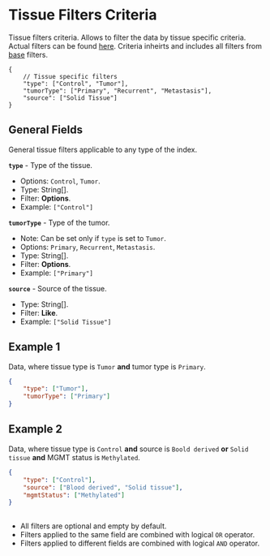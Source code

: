 # Tissue Filters Criteria
Tissue filters criteria. Allows to filter the data by tissue specific criteria. Actual filters can be found [here](../Unite.Indices.Search/Services/Filters/Base/Specimens/Criteria/TissueCriteria.cs). Criteria inheirts and includes all filters from [base](./search-criteria-specimens-base.md) filters.

```jsonc
{
    // Tissue specific filters
    "type": ["Control", "Tumor"],
    "tumorType": ["Primary", "Recurrent", "Metastasis"],
    "source": ["Solid Tissue"]
}
```


## General Fields
General tissue filters applicable to any type of the index.

**`type`** - Type of the tissue.
- Options: `Control`, `Tumor`.
- Type: String[].
- Filter: **Options**.
- Example: `["Control"]`

**`tumorType`** - Type of the tumor.
- Note: Can be set only if `type` is set to `Tumor`.
- Options: `Primary`, `Recurrent`, `Metastasis`.
- Type: String[].
- Filter: **Options**.
- Example: `["Primary"]`

**`source`** - Source of the tissue.
- Type: String[].
- Filter: **Like**.
- Example: `["Solid Tissue"]`


## Example 1
Data, where tissue type is `Tumor` **and** tumor type is `Primary`.

```json
{
    "type": ["Tumor"],
    "tumorType": ["Primary"]
}
```

## Example 2
Data, where tissue type is `Control` **and** source is `Boold derived` **or** `Solid tissue` **and** MGMT status is `Methylated`.

```json
{
    "type": ["Control"],
    "source": ["Blood derived", "Solid tissue"],
    "mgmtStatus": ["Methylated"]
}
```


##
- All filters are optional and empty by default.
- Filters applied to the same field are combined with logical `OR` operator.
- Filters applied to different fields are combined with logical `AND` operator.
